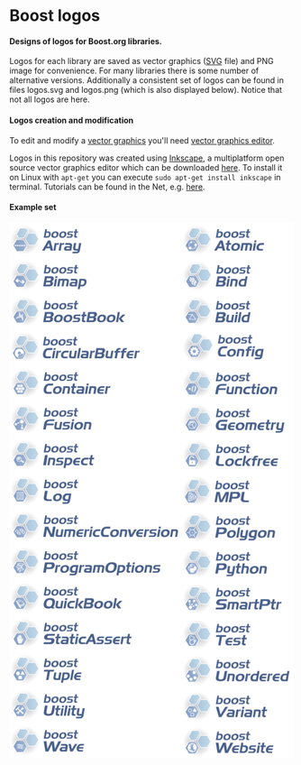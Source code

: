 # Boost logos

#### Designs of logos for Boost.org libraries.

Logos for each library are saved as vector graphics ([SVG](http://en.wikipedia.org/wiki/Scalable_Vector_Graphics) file) and PNG image for convenience. For many libraries there is some number of alternative versions. Additionally a consistent set of logos can be found in files logos.svg and logos.png (which is also displayed below). Notice that not all logos are here.

#### Logos creation and modification

To edit and modify a [vector graphics](http://en.wikipedia.org/wiki/Vector_graphics) you'll need [vector graphics editor](http://en.wikipedia.org/wiki/Vector_graphics_editor).

Logos in this repository was created using [Inkscape](http://en.wikipedia.org/wiki/Inkscape), a multiplatform open source vector graphics editor which can be downloaded [here](http://inkscape.org). To install it on Linux with `apt-get` you can execute `sudo apt-get install inkscape` in terminal. Tutorials can be found in the Net, e.g. [here](http://inkscape.org/en/learn/tutorials/).

#### Example set

![Logos](logos.png)
